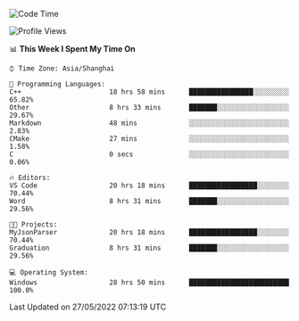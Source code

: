 <!--START_SECTION:waka-->
![Code Time](http://img.shields.io/badge/Code%20Time-64%20hrs%207%20mins-blue)

![Profile Views](http://img.shields.io/badge/Profile%20Views-19-blue)

📊 **This Week I Spent My Time On** 

```text
⌚︎ Time Zone: Asia/Shanghai

💬 Programming Languages: 
C++                      18 hrs 58 mins      ████████████████░░░░░░░░░   65.82% 
Other                    8 hrs 33 mins       ███████░░░░░░░░░░░░░░░░░░   29.67% 
Markdown                 48 mins             ░░░░░░░░░░░░░░░░░░░░░░░░░   2.83% 
CMake                    27 mins             ░░░░░░░░░░░░░░░░░░░░░░░░░   1.58% 
C                        0 secs              ░░░░░░░░░░░░░░░░░░░░░░░░░   0.06%

🔥 Editors: 
VS Code                  20 hrs 18 mins      █████████████████░░░░░░░░   70.44% 
Word                     8 hrs 31 mins       ███████░░░░░░░░░░░░░░░░░░   29.56%

🐱‍💻 Projects: 
MyJsonParser             20 hrs 18 mins      █████████████████░░░░░░░░   70.44% 
Graduation               8 hrs 31 mins       ███████░░░░░░░░░░░░░░░░░░   29.56%

💻 Operating System: 
Windows                  28 hrs 50 mins      █████████████████████████   100.0%

```


 Last Updated on 27/05/2022 07:13:19 UTC
<!--END_SECTION:waka-->
